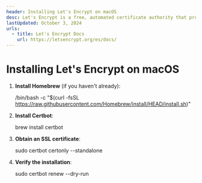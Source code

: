 ```yaml
---
header: Installing Let's Encrypt on macOS
desc: Let's Encrypt is a free, automated certificate authority that provides SSL/TLS certificates to enable HTTPS for websites.
lastUpdated: October 3, 2024
urls:
  - title: Let's Encrypt Docs
    url: https://letsencrypt.org/es/docs/
---
```


# Installing Let's Encrypt on macOS

1. **Install Homebrew** (if you haven't already):
   
   /bin/bash -c "$(curl -fsSL https://raw.githubusercontent.com/Homebrew/install/HEAD/install.sh)"

2. **Install Certbot**:
   
   brew install certbot

3. **Obtain an SSL certificate**:
   
   sudo certbot certonly --standalone

4. **Verify the installation**:
   
   sudo certbot renew --dry-run
